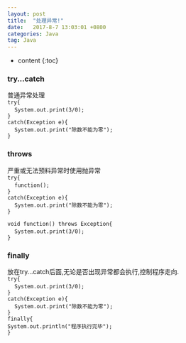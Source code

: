 ```yaml
---
layout: post
title:  "处理异常!"
date:   2017-8-7 13:03:01 +0800
categories: Java
tag: Java
---
```


* content
{:toc}

### try...catch ###
普通异常处理  
`try{`  
&nbsp;&nbsp;&nbsp;&nbsp;`System.out.print(3/0);`  
`}`  
`catch(Exception e){`   
&nbsp;&nbsp;&nbsp;&nbsp;`System.out.print("除数不能为零");`  
`}`  

### throws ###
严重或无法预料异常时使用抛异常  
`try{`  
&nbsp;&nbsp;&nbsp;&nbsp;`function();`  
`}`  
`catch(Exception e){`   
&nbsp;&nbsp;&nbsp;&nbsp;`System.out.print("除数不能为零");`  
`}`  

`void function() throws Exception{`  
&nbsp;&nbsp;&nbsp;&nbsp;`System.out.print(3/0);`  
`}`

### finally ###
放在try...catch后面,无论是否出现异常都会执行,控制程序走向.  
`try{`  
&nbsp;&nbsp;&nbsp;&nbsp;`System.out.print(3/0);`  
`}`  
`catch(Exception e){`   
&nbsp;&nbsp;&nbsp;&nbsp;`System.out.print("除数不能为零");`  
`}`  
`finally{`  
`System.out.println("程序执行完毕");`  
`}`  


